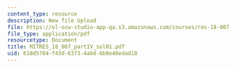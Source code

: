 ```yaml
---
content_type: resource
description: New file Upload
file: https://ol-ocw-studio-app-qa.s3.amazonaws.com/courses/res-18-007-calculus-revisited-multivariable-calculus-fall-2011/618d5784f43d63734abdbb0e46edad18_MITRES_18_007_partIV_sol01.pdf
file_type: application/pdf
resourcetype: Document
title: MITRES_18_007_partIV_sol01.pdf
uid: 618d5784-f43d-6373-4abd-bb0e46edad18
---
```


